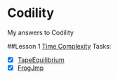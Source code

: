 Codility
========

My answers to Codility

##Lesson 1 [Time Complexity](https://codility.com/programmers/lessons/)
Tasks:
- [x] [TapeEquilibrium](https://github.com/acprimer/Codility/blob/master/src/TapeEquilibrium.java)
- [x] [FrogJmp](https://github.com/acprimer/Codility/blob/master/src/FrogJmp.java)